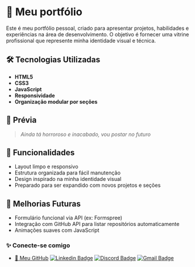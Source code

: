 # 💜 Meu portfólio

Este é meu portfólio pessoal, criado para apresentar projetos, habilidades e experiências na área de desenvolvimento. O objetivo é fornecer uma vitrine profissional que represente minha identidade visual e técnica.

## 🛠️ Tecnologias Utilizadas

- **HTML5**
- **CSS3**
- **JavaScript**
- **Responsividade**
- **Organização modular por seções**

## 📸 Prévia

> *Ainda tá horroroso e inacabado, vou postar no futuro*

## 🚀 Funcionalidades

- Layout limpo e responsivo
- Estrutura organizada para fácil manutenção
- Design inspirado na minha identidade visual
- Preparado para ser expandido com novos projetos e seções

## 📌 Melhorias Futuras

- Formulário funcional via API (ex: Formspree)
- Integração com GitHub API para listar repositórios automaticamente
- Animações suaves com JavaScript

### ✨ Conecte-se comigo

- [🔗 Meu GitHub](https://github.com/ATalDaAiume)
[![Linkedin Badge](https://img.shields.io/badge/-LinkedIn-blue?style=flat-square&logo=Linkedin&logoColor=white&link=https://www.linkedin.com/in/eloizeaiume/)](https://www.linkedin.com/in/eloizeaiume/)
[![Discord Badge](https://img.shields.io/badge/-Discord-5865F2?style=flat-square&logo=discord&logoColor=white&link=https://discord.com/users/eloaiume)](https://discord.com/users/eloaiume)
[![Gmail Badge](https://img.shields.io/badge/-Gmail-c14438?style=flat-square&logo=Gmail&logoColor=white&link=mailto:eloizeayumi@gmail.com)](mailto:eloizeayumi@gmail.com)
